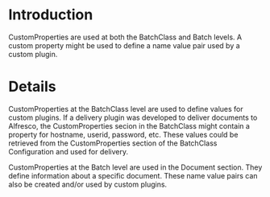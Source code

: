 # Introduction #

CustomProperties are used at both the BatchClass and Batch levels.  A custom property might be used to define a name value pair used by a custom plugin.


# Details #

CustomProperties at the BatchClass level are used to define values for custom plugins.  If a delivery plugin was developed to deliver documents to Alfresco, the CustomProperties secion in the BatchClass might contain a property for hostname, userid, password, etc.  These values could be retrieved from the CustomProperties section of the BatchClass Configuration and used for delivery.

CustomProperties at the Batch level are used in the Document section.  They define information about a specific document.  These name value pairs can also be created and/or used by custom plugins.
